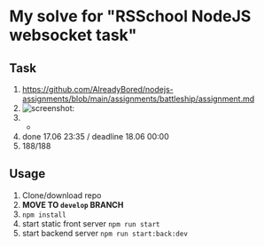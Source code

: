 # My solve for "RSSchool NodeJS websocket task"

## Task
1. https://github.com/AlreadyBored/nodejs-assignments/blob/main/assignments/battleship/assignment.md
2. ![screenshot: ](https://cdn.discordapp.com/attachments/1123173970821263382/1130824906548989972/image.png)
3. -
4. done 17.06 23:35 / deadline 18.06 00:00
5. 188/188


## Usage
1. Clone/download repo
2. __MOVE TO `develop` BRANCH__
3. `npm install`
4. start static front server `npm run start`
5. start backend server `npm run start:back:dev`
